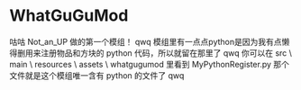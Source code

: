 # WhatGuGuMod
 咕咕 Not_an_UP 做的第一个模组！ qwq
 模组里有一点点python是因为我有点懒得删用来注册物品和方块的 python 代码，所以就留在那里了 qwq
 你可以在 src \ main \ resources \ assets \ whatgugumod 里看到 MyPythonRegister.py
 那个文件就是这个模组唯一含有 python 的文件了 qwq
